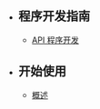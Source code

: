 - ## 程序开发指南
  - [API 程序开发](/docs/{{version}}/dev/overview)
- ## 开始使用
  - [概述](/docs/{{version}}/overview)
